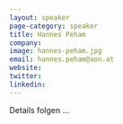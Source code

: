 ```yaml
---
layout: speaker
page-category: speaker
title: Hannes Peham
company: 
image: hannes-peham.jpg
email: hannes.peham@aon.at
website: 
twitter:
linkedin:
---
```


Details folgen ...